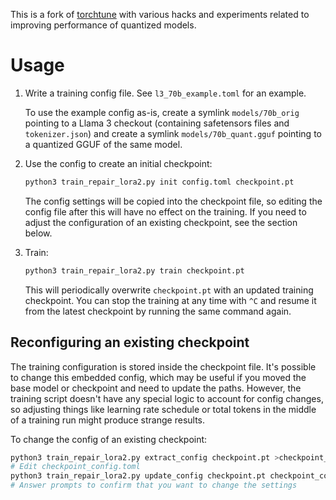 This is a fork of [torchtune](https://github.com/pytorch/torchtune) with
various hacks and experiments related to improving performance of quantized
models.

# Usage

1.  Write a training config file.  See `l3_70b_example.toml` for an example.

    To use the example config as-is, create a symlink `models/70b_orig`
    pointing to a Llama 3 checkout (containing safetensors files and
    `tokenizer.json`) and create a symlink `models/70b_quant.gguf` pointing to
    a quantized GGUF of the same model.

2.  Use the config to create an initial checkpoint:

    ```sh
    python3 train_repair_lora2.py init config.toml checkpoint.pt
    ```

    The config settings will be copied into the checkpoint file, so editing the
    config file after this will have no effect on the training.  If you need to
    adjust the configuration of an existing checkpoint, see the section below.

3.  Train:

    ```sh
    python3 train_repair_lora2.py train checkpoint.pt
    ```

    This will periodically overwrite `checkpoint.pt` with an updated training
    checkpoint.  You can stop the training at any time with `^C` and resume it
    from the latest checkpoint by running the same command again.


## Reconfiguring an existing checkpoint

The training configuration is stored inside the checkpoint file.  It's possible
to change this embedded config, which may be useful if you moved the base model
or checkpoint and need to update the paths.  However, the training script
doesn't have any special logic to account for config changes, so adjusting
things like learning rate schedule or total tokens in the middle of a training
run might produce strange results.

To change the config of an existing checkpoint:

```sh
python3 train_repair_lora2.py extract_config checkpoint.pt >checkpoint_config.toml
# Edit checkpoint_config.toml
python3 train_repair_lora2.py update_config checkpoint.pt checkpoint_config.toml
# Answer prompts to confirm that you want to change the settings
```
